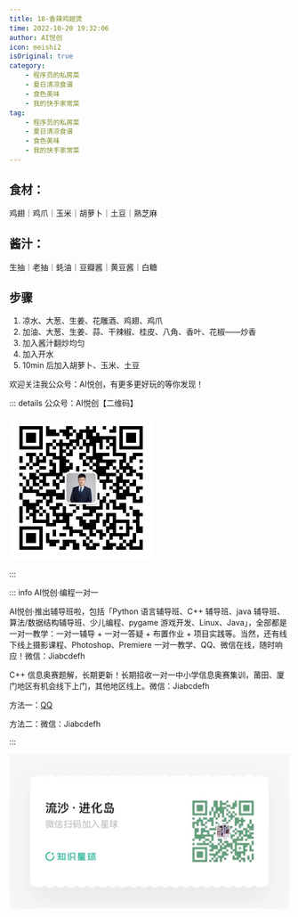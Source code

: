```yaml
---
title: 18-香辣鸡翅煲
time: 2022-10-20 19:32:06
author: AI悦创
icon: meishi2
isOriginal: true
category: 
    - 程序员的私房菜
    - 夏日清凉食谱
    - 食色美味
    - 我的快手家常菜
tag:
    - 程序员的私房菜
    - 夏日清凉食谱
    - 食色美味
    - 我的快手家常菜
---
```


## 食材：

鸡翅｜鸡爪｜玉米｜胡萝卜｜土豆｜熟芝麻

## 酱汁：

生抽｜老抽｜蚝油｜豆瓣酱｜黄豆酱｜白糖

## 步骤

1. 凉水、大葱、生姜、花雕酒、鸡翅、鸡爪
2. 加油、大葱、生姜、蒜、干辣椒、桂皮、八角、香叶、花椒——炒香
3. 加入酱汁翻炒均匀
4. 加入开水
5. 10min 后加入胡萝卜、玉米、土豆

欢迎关注我公众号：AI悦创，有更多更好玩的等你发现！

::: details 公众号：AI悦创【二维码】

![](/gzh.jpg)

:::

::: info AI悦创·编程一对一

AI悦创·推出辅导班啦，包括「Python 语言辅导班、C++ 辅导班、java 辅导班、算法/数据结构辅导班、少儿编程、pygame 游戏开发、Linux、Java」，全部都是一对一教学：一对一辅导 + 一对一答疑 + 布置作业 + 项目实践等。当然，还有线下线上摄影课程、Photoshop、Premiere 一对一教学、QQ、微信在线，随时响应！微信：Jiabcdefh

C++ 信息奥赛题解，长期更新！长期招收一对一中小学信息奥赛集训，莆田、厦门地区有机会线下上门，其他地区线上。微信：Jiabcdefh

方法一：[QQ](http://wpa.qq.com/msgrd?v=3&uin=1432803776&site=qq&menu=yes)

方法二：微信：Jiabcdefh

:::

![](/zsxq.jpg)

